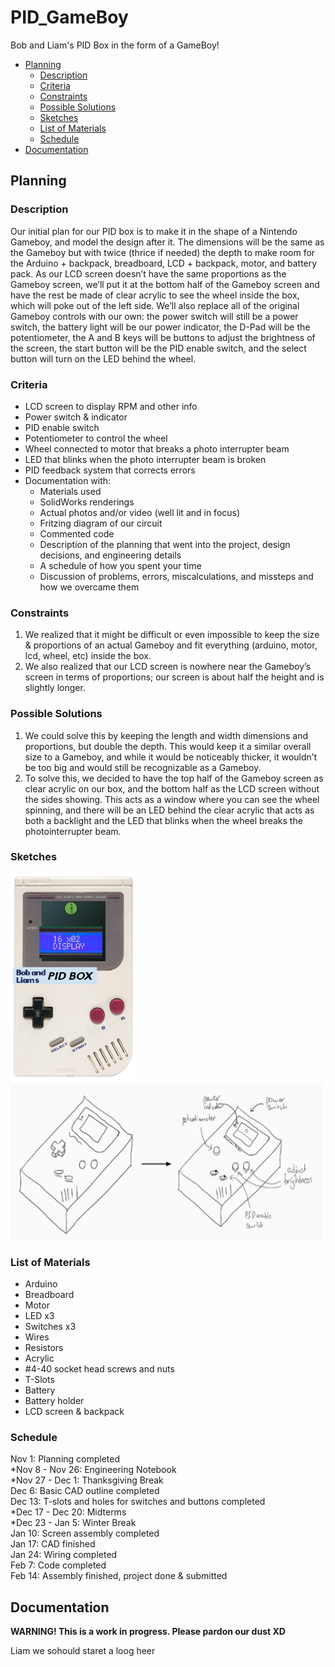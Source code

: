 # PID_GameBoy
Bob and Liam's PID Box in the form of a GameBoy!
- [Planning](https://github.com/lschenc41/PID_GameBoy/blob/master/README.md#planning)
  - [Description](https://github.com/lschenc41/PID_GameBoy/blob/master/README.md#description)
  - [Criteria](https://github.com/lschenc41/PID_GameBoy/blob/master/README.md#criteria)
  - [Constraints](https://github.com/lschenc41/PID_GameBoy/blob/master/README.md#constraints)
  - [Possible Solutions](https://github.com/lschenc41/PID_GameBoy/blob/master/README.md#possible-solutions)
  - [Sketches](https://github.com/lschenc41/PID_GameBoy/blob/master/README.md#sketches)
  - [List of Materials](https://github.com/lschenc41/PID_GameBoy/blob/master/README.md#list-of-materials)
  - [Schedule](https://github.com/lschenc41/PID_GameBoy/blob/master/README.md#schedule)
- [Documentation](https://github.com/lschenc41/PID_GameBoy/blob/master/README.md#documentation)
  
## Planning
### Description
Our initial plan for our PID box is to make it in the shape of a Nintendo Gameboy, and model the design after it. The dimensions will be the same as the Gameboy but with twice (thrice if needed) the depth to make room for the Arduino + backpack, breadboard, LCD + backpack, motor, and battery pack. As our LCD screen doesn’t have the same proportions as the Gameboy screen, we’ll put it at the bottom half of the Gameboy screen and have the rest be made of clear acrylic to see the wheel inside the box, which will poke out of the left side. We’ll also replace all of the original Gameboy controls with our own: the power switch will still be a power switch, the battery light will be our power indicator, the D-Pad will be the potentiometer, the A and B keys will be buttons to adjust the brightness of the screen, the start button will be the PID enable switch, and the select button will turn on the LED behind the wheel.
### Criteria
- LCD screen to display RPM and other info
- Power switch & indicator
- PID enable switch
- Potentiometer to control the wheel
- Wheel connected to motor that breaks a photo interrupter beam
- LED that blinks when the photo interrupter beam is broken
- PID feedback system that corrects errors
- Documentation with:
  - Materials used
  - SolidWorks renderings
  - Actual photos and/or video (well lit and in focus)
  - Fritzing diagram of our circuit
  - Commented code
  - Description of the planning that went into the project, design decisions, and engineering details
  - A schedule of how you spent your time
  - Discussion of problems, errors, miscalculations, and missteps and how we overcame them
### Constraints
1. We realized that it might be difficult or even impossible to keep the size & proportions of an actual Gameboy and fit everything (arduino, motor, lcd, wheel, etc) inside the box.
2. We also realized that our LCD screen is nowhere near the Gameboy’s screen in terms of proportions; our screen is about half the height and is slightly longer.
### Possible Solutions
1. We could solve this by keeping the length and width dimensions and proportions, but double the depth. This would keep it a similar overall size to a Gameboy, and while it would be noticeably thicker, it wouldn’t be too big and would still be recognizable as a Gameboy.
2. To solve this, we decided to have the top half of the Gameboy screen as clear acrylic on our box, and the bottom half as the LCD screen without the sides showing. This acts as a window where you can see the wheel spinning, and there will be an LED behind the clear acrylic that acts as both a backlight and the LED that blinks when the wheel breaks the photointerrupter beam.
### Sketches
<img src="https://github.com/lschenc41/PID_GameBoy/blob/master/Media/PID_Gameboy_Image.PNG" alt="PID_Gameboy_Image" width="200" height="333"> <img src="https://github.com/lschenc41/PID_GameBoy/blob/master/Media/PID_Gameboy_Sketch.PNG" alt="PID_Gameboy_Sketch" width="500" height="250">
### List of Materials
- Arduino
- Breadboard
- Motor
- LED x3
- Switches x3
- Wires 
- Resistors
- Acrylic
- #4-40 socket head screws and nuts
- T-Slots
- Battery
- Battery holder
- LCD screen & backpack
### Schedule
Nov 1: Planning completed\
\*Nov 8 - Nov 26: Engineering Notebook\
\*Nov 27 - Dec 1: Thanksgiving Break\
Dec 6: Basic CAD outline completed\
Dec 13: T-slots and holes for switches and buttons completed\
\*Dec 17 - Dec 20: Midterms\
\*Dec 23 - Jan 5: Winter Break\
Jan 10: Screen assembly completed\
Jan 17: CAD finished\
Jan 24: Wiring completed\
Feb 7: Code completed\
Feb 14: Assembly finished, project done & submitted
## Documentation
**WARNING! This is a work in progress. Please pardon our dust XD**

Liam we sohould staret a loog heer
